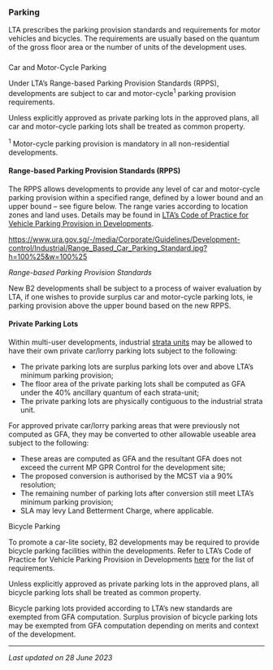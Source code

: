 ### Parking

LTA prescribes the parking provision standards and requirements for
motor vehicles and bicycles. The requirements are usually based on the
quantum of the gross floor area or the number of units of the
development uses.

### 

<a href="#Car-Parking" class="collapsible collapsed"
data-toggle="collapse"></a>

Car and Motor-Cycle Parking

Under LTA’s Range-based Parking Provision Standards (RPPS), developments
are subject to car and motor-cycle<sup>1</sup> parking provision
requirements.

Unless explicitly approved as private parking lots in the approved
plans, all car and motor-cycle parking lots shall be treated as common
property.

<sup>1</sup> Motor-cycle parking provision is mandatory in all
non-residential developments.

<a href="#Range-Based" class="collapsible collapsed"
data-parent="#Car-Parking1" data-toggle="collapse"></a>

#### Range-based Parking Provision Standards (RPPS)

The RPPS allows developments to provide any level of car and motor-cycle
parking provision within a specified range, defined by a lower bound and
an upper bound – see figure below. The range varies according to
location zones and land uses. Details may be found in <a
href="https://www.lta.gov.sg/content/ltagov/en/industry_innovations/industry_matters/development_construction_resources/vehicle_parking/requirements_for_vehicle_parking_proposals.html"
rel="noopener noreferrer" target="_blank">LTA’s Code of Practice for
Vehicle Parking Provision in Developments</a>.

<https://www.ura.gov.sg/-/media/Corporate/Guidelines/Development-control/Industrial/Range_Based_Car_Parking_Standard.jpg?h=100%25&w=100%25>

*Range-based Parking Provision Standards*

New B2 developments shall be subject to a process of waiver evaluation
by LTA, if one wishes to provide surplus car and motor-cycle parking
lots, ie parking provision above the upper bound based on the new RPPS.

<a href="#Private-Parking-Lots" class="collapsible collapsed"
data-parent="#Car-Parking1" data-toggle="collapse"></a>

#### Private Parking Lots

Within multi-user developments, industrial
<span style="text-decoration: underline;">strata units</span> may be
allowed to have their own private car/lorry parking lots subject to the
following:

-   The private parking lots are surplus parking lots over and above
    LTA’s minimum parking provision;
-   The floor area of the private parking lots shall be computed as GFA
    under the 40% ancillary quantum of each strata-unit;
-   The private parking lots are physically contiguous to the industrial
    strata unit.

For approved private car/lorry parking areas that were previously not
computed as GFA, they may be converted to other allowable useable area
subject to the following:

-   These areas are computed as GFA and the resultant GFA does not
    exceed the current MP GPR Control for the development site;
-   The proposed conversion is authorised by the MCST via a 90%
    resolution;
-   The remaining number of parking lots after conversion still meet
    LTA’s minimum parking provision;
-   SLA may levy Land Betterment Charge, where applicable.

<a href="#Bicycle-Parking" class="collapsible collapsed"
data-toggle="collapse"></a>

Bicycle Parking

To promote a car-lite society, B2 developments may be required to
provide bicycle parking facilities within the developments. Refer to
LTA’s Code of Practice for Vehicle Parking Provision in Developments <a
href="https://www.lta.gov.sg/content/ltagov/en/industry_innovations/industry_matters/development_construction_resources/vehicle_parking/requirements_for_vehicle_parking_proposals.html"
rel="noopener noreferrer" target="_blank">here</a> for the list of
requirements.

Unless explicitly approved as private parking lots in the approved
plans, all bicycle parking lots shall be treated as common property.

Bicycle parking lots provided according to LTA’s new standards are
exempted from GFA computation. Surplus provision of bicycle parking lots
may be exempted from GFA computation depending on merits and context of
the development.

------------------------------------------------------------------------

*Last updated on 28 June 2023*
